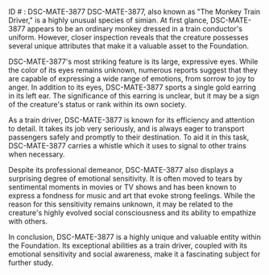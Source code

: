 ID # : DSC-MATE-3877
DSC-MATE-3877, also known as "The Monkey Train Driver," is a highly unusual species of simian. At first glance, DSC-MATE-3877 appears to be an ordinary monkey dressed in a train conductor's uniform. However, closer inspection reveals that the creature possesses several unique attributes that make it a valuable asset to the Foundation.

DSC-MATE-3877's most striking feature is its large, expressive eyes. While the color of its eyes remains unknown, numerous reports suggest that they are capable of expressing a wide range of emotions, from sorrow to joy to anger. In addition to its eyes, DSC-MATE-3877 sports a single gold earring in its left ear. The significance of this earring is unclear, but it may be a sign of the creature's status or rank within its own society.

As a train driver, DSC-MATE-3877 is known for its efficiency and attention to detail. It takes its job very seriously, and is always eager to transport passengers safely and promptly to their destination. To aid it in this task, DSC-MATE-3877 carries a whistle which it uses to signal to other trains when necessary.

Despite its professional demeanor, DSC-MATE-3877 also displays a surprising degree of emotional sensitivity. It is often moved to tears by sentimental moments in movies or TV shows and has been known to express a fondness for music and art that evoke strong feelings. While the reason for this sensitivity remains unknown, it may be related to the creature's highly evolved social consciousness and its ability to empathize with others.

In conclusion, DSC-MATE-3877 is a highly unique and valuable entity within the Foundation. Its exceptional abilities as a train driver, coupled with its emotional sensitivity and social awareness, make it a fascinating subject for further study.